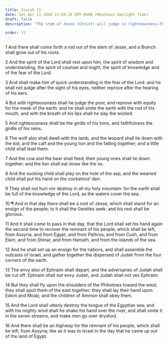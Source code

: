 ```yaml
---
title: Isaiah 11
date: Sat Apr 11 2020 22:50:34 GMT-0600 (Mountain Daylight Time)
draft: false
description: "The stem of Jesse (Christ) will judge in righteousness—The knowledge about God will cover the earth in the Millennium—The Lord will raise an ensign and gather Israel—Compare 2 Nephi 21."

order: 11
---
```

    
1 And there shall come forth a rod out of the stem of Jesse, and a Branch shall grow out of his roots.

2 And the spirit of the Lord shall rest upon him, the spirit of wisdom and understanding, the spirit of counsel and might, the spirit of knowledge and of the fear of the Lord.

3 And shall make him of quick understanding in the fear of the Lord: and he shall not judge after the sight of his eyes, neither reprove after the hearing of his ears.

4 But with righteousness shall he judge the poor, and reprove with equity for the meek of the earth: and he shall smite the earth with the rod of his mouth, and with the breath of his lips shall he slay the wicked.

5 And righteousness shall be the girdle of his loins, and faithfulness the girdle of his reins.

6 The wolf also shall dwell with the lamb, and the leopard shall lie down with the kid; and the calf and the young lion and the fatling together; and a little child shall lead them.

7 And the cow and the bear shall feed; their young ones shall lie down together: and the lion shall eat straw like the ox.

8 And the sucking child shall play on the hole of the asp, and the weaned child shall put his hand on the cockatrice’ den.

9 They shall not hurt nor destroy in all my holy mountain: for the earth shall be full of the knowledge of the Lord, as the waters cover the sea.

10 ¶ And in that day there shall be a root of Jesse, which shall stand for an ensign of the people; to it shall the Gentiles seek: and his rest shall be glorious.

11 And it shall come to pass in that day, that the Lord shall set his hand again the second time to recover the remnant of his people, which shall be left, from Assyria, and from Egypt, and from Pathros, and from Cush, and from Elam, and from Shinar, and from Hamath, and from the islands of the sea.

12 And he shall set up an ensign for the nations, and shall assemble the outcasts of Israel, and gather together the dispersed of Judah from the four corners of the earth.

13 The envy also of Ephraim shall depart, and the adversaries of Judah shall be cut off: Ephraim shall not envy Judah, and Judah shall not vex Ephraim.

14 But they shall fly upon the shoulders of the Philistines toward the west; they shall spoil them of the east together: they shall lay their hand upon Edom and Moab; and the children of Ammon shall obey them.

15 And the Lord shall utterly destroy the tongue of the Egyptian sea; and with his mighty wind shall he shake his hand over the river, and shall smite it in the seven streams, and make men go over dryshod.

16 And there shall be an highway for the remnant of his people, which shall be left, from Assyria; like as it was to Israel in the day that he came up out of the land of Egypt.
